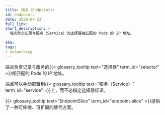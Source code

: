 ```yaml
---
title: 端点（Endpoints）
id: endpoints
date: 2020-04-23
full_link: 
short_description: >
  端点负责记录与服务（Service）的选择器相匹配的 Pods 的 IP 地址。

aka:
tags:
- networking
---
```

 端点负责记录与服务的{{< glossary_tooltip text="选择器" term_id="selector" >}}相匹配的 Pods 的 IP 地址。

<!--
title: Endpoints
id: endpoints
date: 2020-04-23
full_link: 
short_description: >
  Endpoints track the IP addresses of Pods with matching Service selectors.

aka:
tags:
- networking
   
 Endpoints track the IP addresses of Pods with matching  {{< glossary_tooltip text="selectors" term_id="selector" >}}.
-->

<!--more-->
<!--
Endpoints can be configured manually for {{< glossary_tooltip text="Services" term_id="service" >}} without selectors specified.
-->
端点可以手动配置到{{< glossary_tooltip text="服务（Service）" term_id="service" >}}上，而不必指定选择器标识。
<!--
The {{< glossary_tooltip text="EndpointSlice" term_id="endpoint-slice" >}} resource provides a scalable and extensible alternative to Endpoints.
-->
{{< glossary_tooltip text="EndpointSlice" term_id="endpoint-slice" >}}提供了一种可伸缩、可扩展的替代方案。
